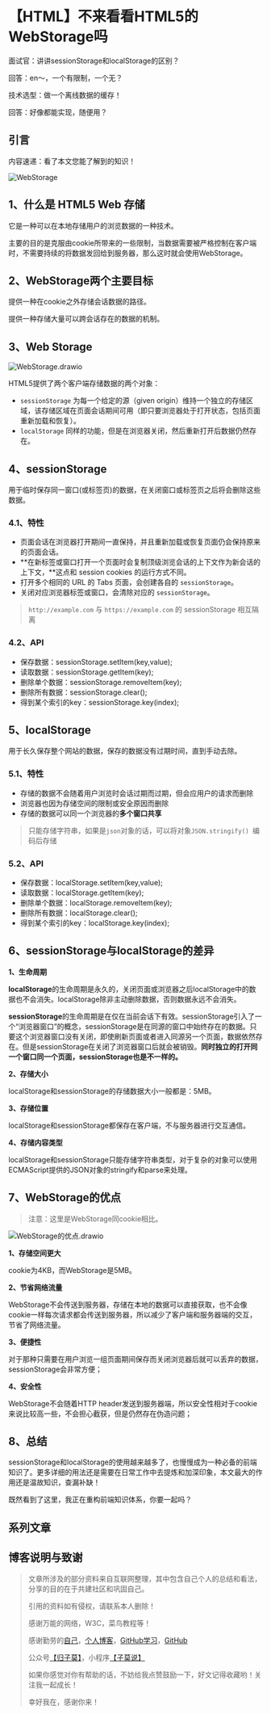 # 【HTML】不来看看HTML5的WebStorage吗

面试官：讲讲sessionStorage和localStorage的区别？

回答：en～，一个有限制，一个无？

技术选型：做一个离线数据的缓存！

回答：好像都能实现，随便用？

## 引言

内容速递：看了本文您能了解到的知识！

![WebStorage](https://guizimo.oss-cn-shanghai.aliyuncs.com/img/WebStorage.png)

## 1、什么是 HTML5 Web 存储

它是一种可以在本地存储用户的浏览数据的一种技术。

主要的目的是克服由cookie所带来的一些限制，当数据需要被严格控制在客户端时，不需要持续的将数据发回给到服务器，那么这时就会使用WebStorage。

## 2、WebStorage两个主要目标

提供一种在cookie之外存储会话数据的路径。

提供一种存储大量可以跨会话存在的数据的机制。

## 3、Web Storage

![WebStorage.drawio](https://guizimo.oss-cn-shanghai.aliyuncs.com/img/WebStorage.drawio.png)

HTML5提供了两个客户端存储数据的两个对象：

- `sessionStorage` 为每一个给定的源（given origin）维持一个独立的存储区域，该存储区域在页面会话期间可用（即只要浏览器处于打开状态，包括页面重新加载和恢复）。
- `localStorage` 同样的功能，但是在浏览器关闭，然后重新打开后数据仍然存在。

## 4、sessionStorage

用于临时保存同一窗口(或标签页)的数据，在关闭窗口或标签页之后将会删除这些数据。

### 4.1、特性

- 页面会话在浏览器打开期间一直保持，并且重新加载或恢复页面仍会保持原来的页面会话。
- **在新标签或窗口打开一个页面时会复制顶级浏览会话的上下文作为新会话的上下文，**这点和 session cookies 的运行方式不同。
- 打开多个相同的 URL 的 Tabs 页面，会创建各自的 `sessionStorage`。
- 关闭对应浏览器标签或窗口，会清除对应的 `sessionStorage`。 

>  `http://example.com` 与 `https://example.com` 的 sessionStorage 相互隔离

### 4.2、API

- 保存数据：sessionStorage.setItem(key,value);
- 读取数据：sessionStorage.getItem(key);
- 删除单个数据：sessionStorage.removeItem(key);
- 删除所有数据：sessionStorage.clear();
- 得到某个索引的key：sessionStorage.key(index);

## 5、localStorage

用于长久保存整个网站的数据，保存的数据没有过期时间，直到手动去除。

### 5.1、特性

- 存储的数据不会随着用户浏览时会话过期而过期，但会应用户的请求而删除
- 浏览器也因为存储空间的限制或安全原因而删除
- 存储的数据可以同一个浏览器的**多个窗口共享**

> 只能存储字符串，如果是`json`对象的话，可以将对象`JSON.stringify() `编码后存储

### 5.2、API

- 保存数据：localStorage.setItem(key,value);
- 读取数据：localStorage.getItem(key);
- 删除单个数据：localStorage.removeItem(key);
- 删除所有数据：localStorage.clear();
- 得到某个索引的key：localStorage.key(index);

## 6、sessionStorage与localStorage的差异

**1、生命周期**

**localStorage**的生命周期是永久的，关闭页面或浏览器之后localStorage中的数据也不会消失。localStorage除非主动删除数据，否则数据永远不会消失。

**sessionStorage**的生命周期是在仅在当前会话下有效。sessionStorage引入了一个“浏览器窗口”的概念，sessionStorage是在同源的窗口中始终存在的数据。只要这个浏览器窗口没有关闭，即使刷新页面或者进入同源另一个页面，数据依然存在。但是sessionStorage在关闭了浏览器窗口后就会被销毁。**同时独立的打开同一个窗口同一个页面，sessionStorage也是不一样的。**

**2、存储大小**

localStorage和sessionStorage的存储数据大小一般都是：5MB。

**3、存储位置**

localStorage和sessionStorage都保存在客户端，不与服务器进行交互通信。

**4、存储内容类型**

localStorage和sessionStorage只能存储字符串类型，对于复杂的对象可以使用ECMAScript提供的JSON对象的stringify和parse来处理。

## 7、WebStorage的优点

> 注意：这里是WebStorage同cookie相比。

![WebStorage的优点.drawio](https://guizimo.oss-cn-shanghai.aliyuncs.com/img/WebStorage%E7%9A%84%E4%BC%98%E7%82%B9.drawio.png)

**1、存储空间更大**

cookie为4KB，而WebStorage是5MB。

**2、节省网络流量**

WebStorage不会传送到服务器，存储在本地的数据可以直接获取，也不会像cookie一样每次请求都会传送到服务器，所以减少了客户端和服务器端的交互，节省了网络流量。

**3、便捷性**

对于那种只需要在用户浏览一组页面期间保存而关闭浏览器后就可以丢弃的数据，sessionStorage会非常方便；

**4、安全性**

WebStorage不会随着HTTP header发送到服务器端，所以安全性相对于cookie来说比较高一些，不会担心截获，但是仍然存在伪造问题；

## 8、总结

sessionStorage和localStorage的使用越来越多了，也慢慢成为一种必备的前端知识了。更多详细的用法还是需要在日常工作中去提炼和加深印象，本文最大的作用还是温故知识，查漏补缺！

既然看到了这里，我正在重构前端知识体系，你要一起吗？

## 系列文章



## 博客说明与致谢

> 文章所涉及的部分资料来自互联网整理，其中包含自己个人的总结和看法，分享的目的在于共建社区和巩固自己。
>
> 引用的资料如有侵权，请联系本人删除！
>
> 感谢万能的网络，W3C，菜鸟教程等！
>
> 感谢勤劳的[自己](https://www.guizimo.com)，[个人博客](https://blog.guizimo.com/)，[GitHub学习](https://github.com/Tangleia)，[GitHub](https://github.com/guizimo)
>
> 公众号[【归子莫】](https://welcome.guizimo.com/gzh)，小程序[【子莫说】](https://welcome.guizimo.com/zms)
>
> 如果你感觉对你有帮助的话，不妨给我点赞鼓励一下，好文记得收藏哟！关注我一起成长！
>
> 幸好我在，感谢你来！







